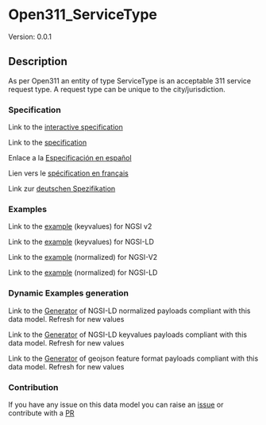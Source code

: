 # Open311_ServiceType
Version: 0.0.1

## Description 

As per Open311 an entity of type ServiceType is an acceptable 311 service request type. A request type can be unique to the city/jurisdiction.
### Specification

Link to the [interactive specification](https://swagger.lab.fiware.org/?url=https://smart-data-models.github.io/dataModel.IssueTracking/Open311_ServiceType/swagger.yaml)

Link to the [specification](https://github.com/smart-data-models/dataModel.IssueTracking/blob/master/Open311_ServiceType/doc/spec.md)

Enlace a la [Especificación en español](https://github.com/smart-data-models/dataModel.IssueTracking/blob/master/Open311_ServiceType/doc/spec_ES.md)

Lien vers le [spécification en français](https://github.com/smart-data-models/dataModel.IssueTracking/blob/master/Open311_ServiceType/doc/spec_FR.md)

Link zur [deutschen Spezifikation](https://github.com/smart-data-models/dataModel.IssueTracking/blob/master/Open311_ServiceType/doc/spec_DE.md)
### Examples

Link to the [example](https://smart-data-models.github.io/dataModel.IssueTracking/Open311_ServiceType/examples/example.json) (keyvalues) for NGSI v2

Link to the [example](https://smart-data-models.github.io/dataModel.IssueTracking/Open311_ServiceType/examples/example.jsonld) (keyvalues) for NGSI-LD

Link to the [example](https://smart-data-models.github.io/dataModel.IssueTracking/Open311_ServiceType/examples/example-normalized.json) (normalized) for NGSI-V2

Link to the [example](https://smart-data-models.github.io/dataModel.IssueTracking/Open311_ServiceType/examples/example-normalized.jsonld) (normalized) for NGSI-LD
### Dynamic Examples generation

Link to the [Generator](https://smartdatamodels.org/extra/ngsi-ld_generator.php?schemaUrl=https://raw.githubusercontent.com/smart-data-models/dataModel.IssueTracking/master/Open311_ServiceType/schema.json&email=info@smartdatamodels.org) of NGSI-LD normalized payloads compliant with this data model. Refresh for new values

Link to the [Generator](https://smartdatamodels.org/extra/ngsi-ld_generator_keyvalues.php?schemaUrl=https://raw.githubusercontent.com/smart-data-models/dataModel.IssueTracking/master/Open311_ServiceType/schema.json&email=info@smartdatamodels.org) of NGSI-LD keyvalues payloads compliant with this data model. Refresh for new values

Link to the [Generator](https://smartdatamodels.org/extra/geojson_features_generator.php?schemaUrl=https://raw.githubusercontent.com/smart-data-models/dataModel.IssueTracking/master/Open311_ServiceType/schema.json&email=info@smartdatamodels.org) of geojson feature format payloads compliant with this data model. Refresh for new values
### Contribution

 If you have any issue on this data model you can raise an [issue](https://github.com/smart-data-models/dataModel.IssueTracking/issues)  or contribute with a [PR](https://github.com/smart-data-models/dataModel.IssueTracking/pulls)